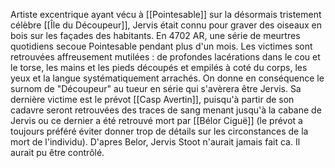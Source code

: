 Artiste excentrique ayant vécu à [[Pointesable]] sur la désormais tristement célèbre [[Île du Découpeur]], Jervis était connu pour graver des oiseaux en bois sur les façades des habitants.
En 4702 AR, une série de meurtres quotidiens secoue Pointesable pendant plus d'un mois.
Les victimes sont retrouvées affreusement mutilées : de profondes lacérations dans le cou et le torse, les mains et les pieds découpés et empilés à coté du corps, les yeux et la langue systématiquement arrachés. On donne en conséquence le surnom de "Découpeur" au tueur en série qui s'avèrera être Jervis.
Sa dernière victime est le prévot [[Casp Avertin]], puisqu'à partir de son cadavre seront retrouvées des traces de sang menant jusqu'à la cabane de Jervis ou ce dernier a été retrouvé mort par [[Bélor Ciguë]] (le prévot a toujours préféré éviter donner trop de détails sur les circonstances de la mort de l'individu).
D'apres Belor, Jervis Stoot n'aurait jamais fait ca. Il aurait pu être contrôlé.